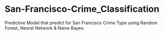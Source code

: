 # San-Francisco-Crime_Classification
Predictive Model that predict for San Francisco Crime Type using  Random Forest, Neural Network &amp; Naive Bayes.
